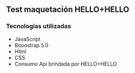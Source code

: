 ## Test maquetación HELLO+HELLO
### Tecnologias utilizadas
- JavaScript 
- Booostrap 5.0
- Html
- CSS
- Consumo Api brindada por HELLO+HELLO
